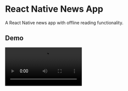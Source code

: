 # React Native News App

A React Native news app with offline reading functionality.

## Demo

<video autoplay loop width="250">
<source src="/Screenshots/GIF.mp4">
</video>
